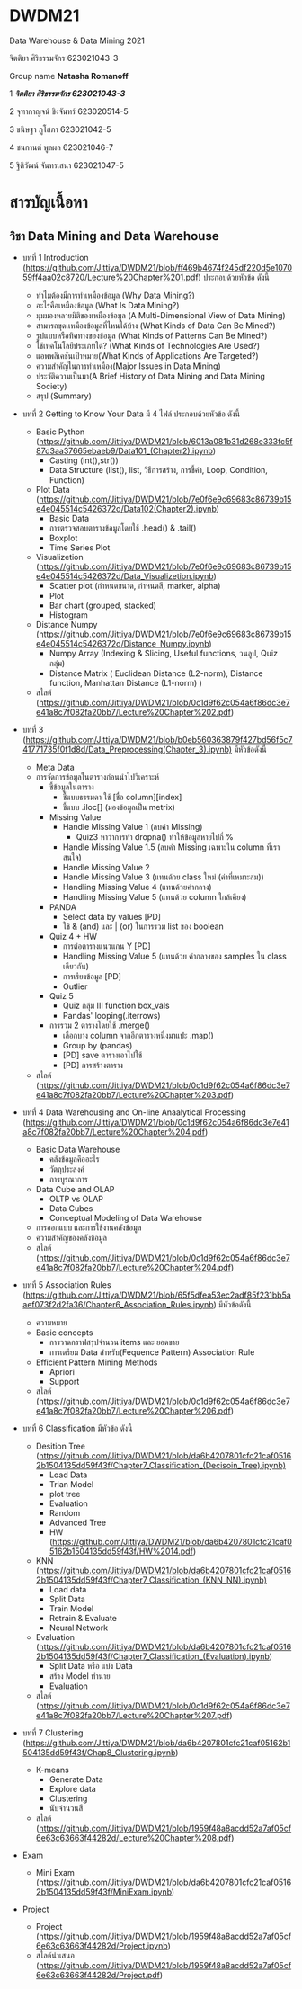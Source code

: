 # DWDM21
Data Warehouse &amp; Data Mining 2021

จิตติยา ศิริธรรมจักร   623021043-3

Group name **Natasha Romanoff**

1 **_จิตติยา ศิริธรรมจักร  623021043-3_**

2 จุฑากาญจน์ ชิงจันทร์     623020514-5    

3 ขนิษฐา ภูโสภา          623021042-5   

4 ชนกานต์ พูลผล         623021046-7

5 ฐิติวัฒน์ จันทรเสนา       623021047-5   

# สารบัญเนื้อหา

  ## วิชา Data Mining and Data Warehouse

  * บทที่ 1 Introduction (https://github.com/Jittiya/DWDM21/blob/ff469b4674f245df220d5e107059ff4aa02c8720/Lecture%20Chapter%201.pdf) ประกอบด้วยหัวข้อ ดังนี้
     
     * ทำไมต้องมีการทำเหมืองข้อมูล (Why Data Mining?)
     * อะไรคือเหมืองข้อมูล (What Is Data Mining?)
     * มุมมองหลายมิติของเหมืองข้อมูล (A Multi-Dimensional View of Data Mining)
     * สามารถขุดเเหมืองข้อมูลที่ไหนได้บ้าง (What Kinds of Data Can Be Mined?)
     * รูปแบบหรือทิศทางของข้อมูล (What Kinds of Patterns Can Be Mined?)
     * ใช้เทคโนโลยีประเภทใด? (What Kinds of Technologies Are Used?)
     * แอพพลิเคชั่นเป้าหมาย(What Kinds of Applications Are Targeted?)
     * ความสำคัญในการทำเหมือง(Major Issues in Data Mining)
     * ประวัติความเป็นมา(A Brief History of Data Mining and Data Mining Society)
     * สรุป (Summary)
     
  * บทที่ 2 Getting to Know Your Data มี 4 ไฟล์ ประกอบด้วยหัวข้อ ดังนี้
    
     * Basic Python (https://github.com/Jittiya/DWDM21/blob/6013a081b31d268e333fc5f87d3aa37665ebaeb9/Data101_(Chapter2).ipynb)
       * Casting (int(),str())
       * Data Structure (list(), list, วิธีการสร้าง, การชี้ค่า, Loop, Condition, Function)
     * Plot Data (https://github.com/Jittiya/DWDM21/blob/7e0f6e9c69683c86739b15e4e045514c5426372d/Data102(Chapter2).ipynb)
       * Basic Data
       * การตรวจสอบตารางข้อมูลโดยใช้ .head() & .tail()
       * Boxplot
       * Time Series Plot
     * Visualizetion (https://github.com/Jittiya/DWDM21/blob/7e0f6e9c69683c86739b15e4e045514c5426372d/Data_Visualizetion.ipynb)
       * Scatter plot (กำหนดขนาด, กำหนดสี, marker, alpha)
       * Plot
       * Bar chart (grouped, stacked)
       * Histogram
     * Distance Numpy (https://github.com/Jittiya/DWDM21/blob/7e0f6e9c69683c86739b15e4e045514c5426372d/Distance_Numpy.ipynb)
       * Numpy Array (Indexing & Slicing, Useful functions, วนลูป, Quiz กลุ่ม)
       * Distance Matrix ( Euclidean Distance (L2-norm), Distance function, Manhattan Distance (L1-norm) )
     * สไลด์ (https://github.com/Jittiya/DWDM21/blob/0c1d9f62c054a6f86dc3e7e41a8c7f082fa20bb7/Lecture%20Chapter%202.pdf)
     
  * บทที่ 3 (https://github.com/Jittiya/DWDM21/blob/b0eb560363879f427bd56f5c741771735f0f1d8d/Data_Preprocessing(Chapter_3).ipynb) มีหัวข้อดังนี้
     * Meta Data
     * การจัดการข้อมูลในตารางก่อนนำไปวิเคราะห์
       * ชี้ข้อมูลในตาราง 
         * ชี้แบบธรรมดา ใช้ [ชื่อ column][index]
         * ชี้แบบ .iloc[] (มองข้อมูลเป็น metrix)
       * Missing Value
         * Handle Missing Value 1 (ลบค่า Missing)
           * Quiz3 หาว่าการทำ dropna() ทำให้ข้อมูลหายไปกี่ %
         * Handle Missing Value 1.5 (ลบค่า Missing เฉพาะใน column ที่เราสนใจ)
         * Handle Missing Value 2
         * Handle Missing Value 3 (แทนด้วย class ใหม่ (ค่าที่เหมาะสม))
         * Handling Missing Value 4 (แทนด้วยค่ากลาง)
         * Handling Missing Value 5 (แทนด้วย column ใกล้เคียง)
       * PANDA
         * Select data by values [PD]
         * ใช้ & (and) และ | (or) ในการรวม list ของ boolean
       * Quiz 4 + HW
         * การต่อตารางแนวแกน Y [PD]
         * Handling Missing Value 5 (แทนด้วย ค่ากลางของ samples ใน class เดียวกัน)
         * การเรียงข้อมูล [PD]
         * Outlier
       * Quiz 5
         * Quiz กลุ่ม III function box_vals
         * Pandas' looping(.iterrows)
       * การรวม 2 ตารางโดยใช้ .merge()
         * เลือกบาง column จากอีกตารางหนึ่งมาแปะ .map()
         * Group by (pandas)
         * [PD] save ตารางเอาไปใช้
         * [PD] การสร้างตาราง
     * สไลด์  (https://github.com/Jittiya/DWDM21/blob/0c1d9f62c054a6f86dc3e7e41a8c7f082fa20bb7/Lecture%20Chapter%203.pdf)
     
  * บทที่ 4 Data Warehousing and On-line Anaalytical Processing (https://github.com/Jittiya/DWDM21/blob/0c1d9f62c054a6f86dc3e7e41a8c7f082fa20bb7/Lecture%20Chapter%204.pdf)
     * Basic Data Warehouse
       * คลังข้อมูลคืออะไร
       * วัตถุประสงค์
       * การบูรณาการ
     * Data Cube and OLAP
       * OLTP vs OLAP
       * Data Cubes
       * Conceptual Modeling of Data Warehouse
     * การออกแบบ และการใช้งานคลังข้อมูล
     * ความสำคัญของคลังข้อมูล
     * สไลด์  (https://github.com/Jittiya/DWDM21/blob/0c1d9f62c054a6f86dc3e7e41a8c7f082fa20bb7/Lecture%20Chapter%204.pdf)
     
  * บทที่ 5 Association Rules (https://github.com/Jittiya/DWDM21/blob/65f5dfea53ec2adf85f231bb5aaef073f2d2fa36/Chapter6_Association_Rules.ipynb) มีหัวข้อดังนี้
     * ความหมาย
     * Basic concepts
       * การวาดกราฟสรุปจำนวน items และ ยอดขาย
       * การเตรียม Data สำหรับ(Fequence Pattern) Association Rule
     * Efficient Pattern Mining Methods
       * Apriori
       * Support
     * สไลด์  (https://github.com/Jittiya/DWDM21/blob/0c1d9f62c054a6f86dc3e7e41a8c7f082fa20bb7/Lecture%20Chapter%206.pdf)
     
  * บทที่ 6 Classification มีหัวข้อ ดังนี้
     * Desition Tree  (https://github.com/Jittiya/DWDM21/blob/da6b4207801cfc21caf05162b1504135dd59f43f/Chapter7_Classification_(Decisoin_Tree).ipynb)
       * Load Data
       * Trian Model
       * plot tree
       * Evaluation
       * Random
       * Advanced Tree
       * HW (https://github.com/Jittiya/DWDM21/blob/da6b4207801cfc21caf05162b1504135dd59f43f/HW%2014.pdf)
     * KNN  (https://github.com/Jittiya/DWDM21/blob/da6b4207801cfc21caf05162b1504135dd59f43f/Chapter7_Classification_(KNN_NN).ipynb)
       * Load data
       * Split Data
       * Train Model
       * Retrain & Evaluate
       * Neural Network
     * Evaluation  (https://github.com/Jittiya/DWDM21/blob/da6b4207801cfc21caf05162b1504135dd59f43f/Chapter7_Classification_(Evaluation).ipynb)
       * Split Data หรือ แบ่ง Data
       * สร้าง Model ทำนาย
       * Evaluation
     * สไลด์ (https://github.com/Jittiya/DWDM21/blob/0c1d9f62c054a6f86dc3e7e41a8c7f082fa20bb7/Lecture%20Chapter%207.pdf)

  * บทที่ 7 Clustering  (https://github.com/Jittiya/DWDM21/blob/da6b4207801cfc21caf05162b1504135dd59f43f/Chap8_Clustering.ipynb)
     * K-means
       * Generate Data
       * Explore data
       * Clustering
       * นับจำนวนสี
     * สไลด์  (https://github.com/Jittiya/DWDM21/blob/1959f48a8acdd52a7af05cf6e63c63663f44282d/Lecture%20Chapter%208.pdf)
     
  * Exam
     * Mini Exam  (https://github.com/Jittiya/DWDM21/blob/da6b4207801cfc21caf05162b1504135dd59f43f/MiniExam.ipynb)
  
  * Project 
     * Project  (https://github.com/Jittiya/DWDM21/blob/1959f48a8acdd52a7af05cf6e63c63663f44282d/Project.ipynb)
     * สไลด์นำเสนอ  (https://github.com/Jittiya/DWDM21/blob/1959f48a8acdd52a7af05cf6e63c63663f44282d/Project.pdf)
